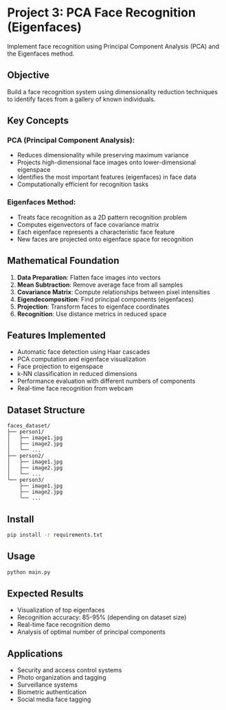 # Project 3: PCA Face Recognition (Eigenfaces)

Implement face recognition using Principal Component Analysis (PCA) and the Eigenfaces method.

## Objective
Build a face recognition system using dimensionality reduction techniques to identify faces from a gallery of known individuals.

## Key Concepts

### PCA (Principal Component Analysis):
- Reduces dimensionality while preserving maximum variance
- Projects high-dimensional face images onto lower-dimensional eigenspace
- Identifies the most important features (eigenfaces) in face data
- Computationally efficient for recognition tasks

### Eigenfaces Method:
- Treats face recognition as a 2D pattern recognition problem
- Computes eigenvectors of face covariance matrix
- Each eigenface represents a characteristic face feature
- New faces are projected onto eigenface space for recognition

## Mathematical Foundation
1. **Data Preparation**: Flatten face images into vectors
2. **Mean Subtraction**: Remove average face from all samples
3. **Covariance Matrix**: Compute relationships between pixel intensities
4. **Eigendecomposition**: Find principal components (eigenfaces)
5. **Projection**: Transform faces to eigenface coordinates
6. **Recognition**: Use distance metrics in reduced space

## Features Implemented
- Automatic face detection using Haar cascades
- PCA computation and eigenface visualization
- Face projection to eigenspace
- k-NN classification in reduced dimensions
- Performance evaluation with different numbers of components
- Real-time face recognition from webcam

## Dataset Structure
```
faces_dataset/
├── person1/
│   ├── image1.jpg
│   ├── image2.jpg
│   └── ...
├── person2/
│   ├── image1.jpg
│   ├── image2.jpg
│   └── ...
└── person3/
    ├── image1.jpg
    ├── image2.jpg
    └── ...
```

## Install
```bash
pip install -r requirements.txt
```

## Usage
```bash
python main.py
```

## Expected Results
- Visualization of top eigenfaces
- Recognition accuracy: 85-95% (depending on dataset size)
- Real-time face recognition demo
- Analysis of optimal number of principal components

## Applications
- Security and access control systems
- Photo organization and tagging
- Surveillance systems
- Biometric authentication
- Social media face tagging
